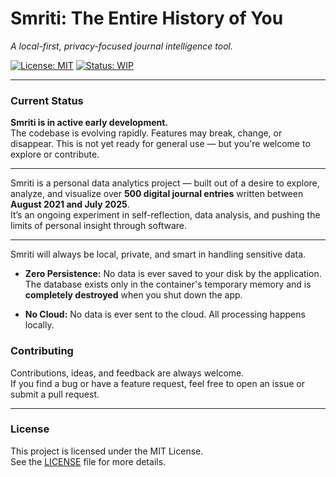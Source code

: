 # Smriti: The Entire History of You
*A local-first, privacy-focused journal intelligence tool.*

[![License: MIT](https://img.shields.io/badge/License-MIT-yellow.svg)](https://opensource.org/licenses/MIT)
[![Status: WIP](https://img.shields.io/badge/status-work_in_progress-orange.svg)](https://github.com/bvrvl/Smriti)

---

### Current Status

**Smriti is in active early development.**  
The codebase is evolving rapidly. Features may break, change, or disappear. This is not yet ready for general use — but you're welcome to explore or contribute.

---

Smriti is a personal data analytics project — built out of a desire to explore, analyze, and visualize over **500 digital journal entries** written between **August 2021 and July 2025**.  
It’s an ongoing experiment in self-reflection, data analysis, and pushing the limits of personal insight through software.

---
Smriti will always be local, private, and smart in handling sensitive data.

*   **Zero Persistence:** No data is ever saved to your disk by the application. The database exists only in the container's temporary memory and is **completely destroyed** when you shut down the app.

*   **No Cloud:** No data is ever sent to the cloud. All processing happens locally.

### Contributing

Contributions, ideas, and feedback are always welcome.  
If you find a bug or have a feature request, feel free to open an issue or submit a pull request.

---

### License

This project is licensed under the MIT License.  
See the [LICENSE](LICENSE.md) file for more details.